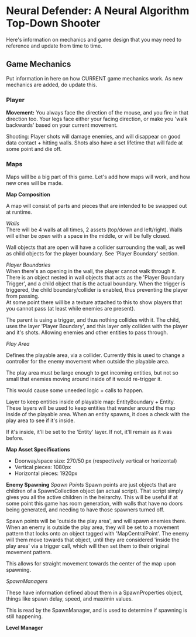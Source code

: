 ﻿# Neural Defender: A Neural Algorithm Top-Down Shooter #


Here's information on mechanics and game design that you may need to reference and update from time to time.


## Game Mechanics ##
Put information in here on how CURRENT game mechanics work. As new mechanics are added, do update this.

### Player ###
<b>Movement:</b>
    You always face the direction of the mouse, and you fire in that direction too.
    Your legs face either your facing direction, or make you 'walk backwards' based on your current movement.

Shooting:
    Player shots will damage enemies, and will disappear on good data contact + hitting walls. Shots also
    have a set lifetime that will fade at some point and die off.
    


### Maps ###
Maps will be a big part of this game. Let's add how maps will work, and how new ones will be made.

<b>Map Composition</b>
<br>

A map will consist of parts and pieces that are intended to be swapped out at runtime.

<i>Walls</i>
<br>There will be 4 walls at all times, 2 assets (top/down and left/right).
Walls will either be <i>open</i> with a space in the middle, or will be fully closed.

Wall objects that are open will have a collider surrounding the wall, as well as child objects for the player boundary. See 'Player Boundary' section.

<i>Player Boundaries</i>
<br>
When there's an opening in the wall, the player cannot walk through it. There is an object nested in wall objects that acts as the 'Player Boundary Trigger', and a child object that
is the actual boundary. When the trigger is triggered, the child boundary/collider is enabled, thus preventing the player from passing.
<br>
At some point there will be a texture attached to this to show players that you cannot pass (at least while enemies are present).

The parent is using a trigger, and thus nothing collides with it. The child, uses the layer 'Player Boundary', and this layer only collides with the player and it's shots.
Allowing enemies and other entities to pass through.

<i>Play Area</i>

Defines the playable area, via a collider. Currently this is used to change a controller for the enemy movement when outside the playable area.
 
The play area must be large enough to get incoming entities, but not so small that enemies moving around inside of it would re-trigger it.

This would cause some uneeded logic + calls to happen.

Layer to keep entities inside of playable map: EntityBoundary + Entity.
These layers will be used to keep entities that wander around the map inside of the playable area.
When an entity spawns, it does a check with the play area to see if it's inside.

If it's inside, it'll be set to the 'Entity' layer.
If not, it'll remain as it was before.
 
<b>Map Asset Specifications</b>
<br>
- Doorway/space size: 270/50 px (respectively vertical or horizontal)
- Vertical pieces: 1080px
- Horizontal pieces: 1920px 

<b>Enemy Spawning</b>
<i>Spawn Points</i>
Spawn points are just objects that are children of a SpawnCollection object (an actual script). That script simply gives you all the active children in the heirarchy.
This will be useful if at some point this game has room generation, with walls that have no doors being generated, and needing to have those spawners turned off.

Spawn points will be 'outside the play area', and will spawn enemies there. When an enemy is outside the play area,
they will be set to a movement pattern that locks onto an object tagged with 'MapCentralPoint'. The enemy will them move towards that object, until they are considered 'inside the play area' via a trigger call,
which will then set them to their original movement pattern.

This allows for straight movement towards the center of the map upon spawning.

<i>SpawnManagers</i>
 
These have information defined about them in a SpawnProperties object, things like spawn delay, speed, and max/min values.

This is read by the SpawnManager, and is used to determine if spawning is still happening.

<b>Level Manager</b>